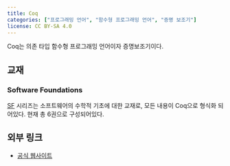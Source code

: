```yaml
---
title: Coq
categories: ["프로그래밍 언어", "함수형 프로그래밍 언어", "증명 보조기"]
license: CC BY-SA 4.0
---
```


Coq는 의존 타입 함수형 프로그래밍 언어이자 증명보조기이다.

## 교재

### Software Foundations
[SF](https://softwarefoundations.cis.upenn.edu/) 시리즈는 소프트웨어의 수학적 기초에 대한 교재로, 모든 내용이 Coq으로 형식화 되어있다. 현재 총 6권으로 구성되어있다.

## 외부 링크
* [공식 웹사이트](https://coq.inria.fr/)
